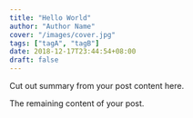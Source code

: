 ```yaml
---
title: "Hello World"
author: "Author Name"
cover: "/images/cover.jpg"
tags: ["tagA", "tagB"]
date: 2018-12-17T23:44:54+08:00
draft: false
---
```


Cut out summary from your post content here.

<!--more-->

The remaining content of your post.
